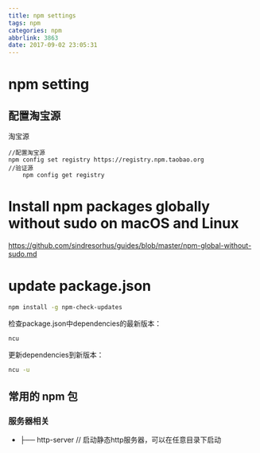 ```yaml
---
title: npm settings
tags: npm
categories: npm
abbrlink: 3863
date: 2017-09-02 23:05:31
---
```


# npm setting

## 配置淘宝源
淘宝源
```
//配置淘宝源
npm config set registry https://registry.npm.taobao.org
//验证源
    npm config get registry
```

# Install npm packages globally without sudo on macOS and Linux
https://github.com/sindresorhus/guides/blob/master/npm-global-without-sudo.md

# update package.json
```bash
npm install -g npm-check-updates
```

检查package.json中dependencies的最新版本：
```bash
ncu
```
更新dependencies到新版本：
```bash
ncu -u
```

## 常用的 npm 包

### 服务器相关
- ├── http-server // 启动静态http服务器，可以在任意目录下启动




